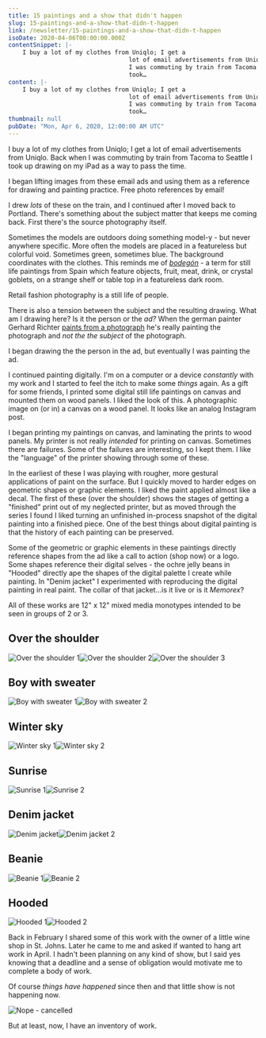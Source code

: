 ```yaml
---
title: 15 paintings and a show that didn't happen
slug: 15-paintings-and-a-show-that-didn-t-happen
link: /newsletter/15-paintings-and-a-show-that-didn-t-happen
isoDate: 2020-04-06T00:00:00.000Z
contentSnippet: |-
    I buy a lot of my clothes from Uniqlo; I get a
                                  lot of email advertisements from Uniqlo. Back when
                                  I was commuting by train from Tacoma to Seattle I
                                  took…
content: |-
    I buy a lot of my clothes from Uniqlo; I get a
                                  lot of email advertisements from Uniqlo. Back when
                                  I was commuting by train from Tacoma to Seattle I
                                  took…
thumbnail: null
pubDate: "Mon, Apr 6, 2020, 12:00:00 AM UTC"
---
```


I buy a lot of my clothes from Uniqlo; I get a lot of email advertisements from Uniqlo. Back when I was commuting by train from Tacoma to Seattle I took up drawing on my iPad as a way to pass the time.

I began lifting images from these email ads and using them as a reference for drawing and painting practice. Free photo references by email!

I drew _lots_ of these on the train, and I continued after I moved back to Portland. There's something about the subject matter that keeps me coming back. First there's the source photography itself.

Sometimes the models are outdoors doing something model-y - but never anywhere specific. More often the models are placed in a featureless but colorful void. Sometimes green, sometimes blue. The background coordinates with the clothes. This reminds me of _[bodegón](https://en.wikipedia.org/wiki/Bodegón)_ - a term for still life paintings from Spain which feature objects, fruit, meat, drink, or crystal goblets, on a strange shelf or table top in a featureless dark room.

Retail fashion photography is a still life of people.

There is also a tension between the subject and the resulting drawing. What am I drawing here? Is it the person or the _ad?_ When the german painter Gerhard Richter [paints from a photograph](https://www.gerhard-richter.com/en/art/paintings/photo-paintings/women-27/reader-8054) he's really painting the photograph and _not the_ _the subject_ of the photograph.

I began drawing the the person in the ad, but eventually I was painting the ad.

I continued painting digitally. I'm on a computer or a device _constantly_ with my work and I started to feel the itch to make some _things_ again. As a gift for some friends, I printed some digital still life paintings on canvas and mounted them on wood panels. I liked the look of this. A photographic image on (or in) a canvas on a wood panel. It looks like an analog Instagram post.

I began printing my paintings on canvas, and laminating the prints to wood panels. My printer is not really _intended_ for printing on canvas. Sometimes there are failures. Some of the failures are interesting, so I kept them. I like the "language" of the printer showing through some of these.

In the earliest of these I was playing with rougher, more gestural applications of paint on the surface. But I quickly moved to harder edges on geometric shapes or graphic elements. I liked the paint applied almost like a decal. The first of these (over the shoulder) shows the stages of getting a "finished" print out of my neglected printer, but as moved through the series I found I liked turning an unfinished in-process snapshot of the digital painting into a finished piece. One of the best things about digital painting is that the history of each painting can be preserved.

Some of the geometric or graphic elements in these paintings directly reference shapes from the ad like a call to action (shop now) or a logo. Some shapes reference their digital selves - the ochre jelly beans in "Hooded" directly ape the shapes of the digital palette I create while painting. In "Denim jacket" I experimented with reproducing the digital painting in real paint. The collar of that jacket...is it live or is it _Memorex_?

All of these works are 12" x 12" mixed media monotypes intended to be seen in groups of 2 or 3.

## Over the shoulder

![Over the shoulder 1](https://abouthalf.com/cdn-cgi/imagedelivery/oZs0WTb3giZ46YUUQdHDjQ/eb0509ca-0f85-45cf-80a0-10b335638500/width=1200,format=auto "Over the shoulder 1")![Over the shoulder 2](https://abouthalf.com/cdn-cgi/imagedelivery/oZs0WTb3giZ46YUUQdHDjQ/26bb6232-ad53-4e84-0083-1825a16bfb00/width=1200,format=auto "Over the shoulder 2")![Over the shoulder 3](https://abouthalf.com/cdn-cgi/imagedelivery/oZs0WTb3giZ46YUUQdHDjQ/f1fce680-33ec-41c1-efe2-89b12eadd300/width=1200,format=auto "Over the shoulder 3")

## Boy with sweater

![Boy with sweater 1](https://abouthalf.com/cdn-cgi/imagedelivery/oZs0WTb3giZ46YUUQdHDjQ/ad107256-4976-4869-d2fb-659b080b1a00/width=1200,format=auto "Boy with sweater 1")![Boy with sweater 2](https://abouthalf.com/cdn-cgi/imagedelivery/oZs0WTb3giZ46YUUQdHDjQ/5bb25a97-b6d2-4df6-b1c5-5fa6d2ddc000/width=1200,format=auto "Boy with sweater 2")

## Winter sky

![Winter sky 1](https://abouthalf.com/cdn-cgi/imagedelivery/oZs0WTb3giZ46YUUQdHDjQ/0facc72a-6dd9-4d36-5808-9ce2589f5100/width=1200,format=auto "Winter sky 1")![Winter sky 2](https://abouthalf.com/cdn-cgi/imagedelivery/oZs0WTb3giZ46YUUQdHDjQ/b0f22c63-c27a-427a-7da3-bb6c2c91ef00/width=1200,format=auto "Winter sky 2")

## Sunrise

![Sunrise 1](https://abouthalf.com/cdn-cgi/imagedelivery/oZs0WTb3giZ46YUUQdHDjQ/8702647d-09c7-4f33-b940-fbb2879ec100/width=1200,format=auto "Sunrise 1")![Sunrise 2](https://abouthalf.com/cdn-cgi/imagedelivery/oZs0WTb3giZ46YUUQdHDjQ/ab5274d8-9ac3-4013-9176-f74e5ebe4b00/width=1200,format=auto "Sunrise 2")

## Denim jacket

![Denim jacket](https://abouthalf.com/cdn-cgi/imagedelivery/oZs0WTb3giZ46YUUQdHDjQ/0bce9274-295c-4328-060d-981e2eae2200/width=1200,format=auto "Denim jacket")![Denim jacket 2](https://abouthalf.com/cdn-cgi/imagedelivery/oZs0WTb3giZ46YUUQdHDjQ/c5ab3450-2a78-4d5d-4ec0-6b63db626300/width=1200,format=auto "Denim jacket 2")

## Beanie

![Beanie 1](https://abouthalf.com/cdn-cgi/imagedelivery/oZs0WTb3giZ46YUUQdHDjQ/1fd724b8-8e82-45e1-9d92-1cd02696c500/width=1200,format=auto "Beanie 1")![Beanie 2](https://abouthalf.com/cdn-cgi/imagedelivery/oZs0WTb3giZ46YUUQdHDjQ/f94d8cb5-9df7-4a0d-4225-c434027ec900/width=1200,format=auto "Beanie 2")

## Hooded

![Hooded 1](https://abouthalf.com/cdn-cgi/imagedelivery/oZs0WTb3giZ46YUUQdHDjQ/9b171a00-0292-48e9-bc2f-f62f66ac9800/width=1200,format=auto "Hooded 1")![Hooded 2](https://abouthalf.com/cdn-cgi/imagedelivery/oZs0WTb3giZ46YUUQdHDjQ/c1518b9e-ac05-4be6-8ed0-a5cbe8566c00/width=1200,format=auto "Hooded 2")

Back in February I shared some of this work with the owner of a little wine shop in St. Johns. Later he came to me and asked if wanted to hang art work in April. I hadn't been planning on any kind of show, but I said yes knowing that a deadline and a sense of obligation would motivate me to complete a body of work.

Of course _things have happened_ since then and that little show is not happening now.

![Nope - cancelled](https://abouthalf.com/cdn-cgi/imagedelivery/oZs0WTb3giZ46YUUQdHDjQ/d95ec9f2-700d-45d7-4e28-9cd36a5fea00/width=1200,format=auto "Nope - cancelled")

But at least, now, I have an inventory of work.

